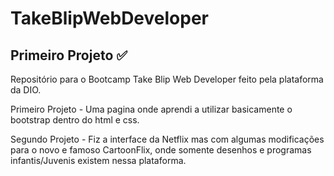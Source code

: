 # TakeBlipWebDeveloper
## Primeiro Projeto ✅

Repositório para o Bootcamp Take Blip Web Developer feito pela plataforma da DIO.

Primeiro Projeto - Uma pagina onde aprendi a utilizar basicamente o bootstrap dentro do html e css.

Segundo Projeto - Fiz a interface da Netflix mas com algumas modificações para o novo e famoso CartoonFlix, onde somente desenhos e programas infantis/Juvenis existem nessa plataforma.
